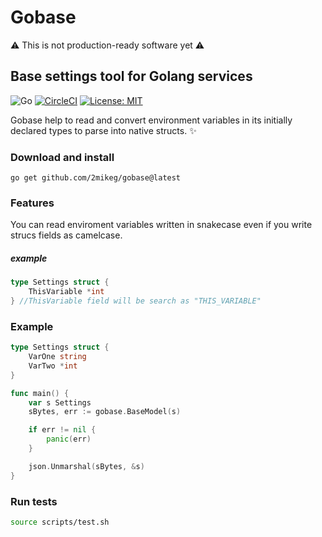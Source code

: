 # Gobase

⚠️ This is not production-ready software yet ⚠️
## Base settings tool for Golang services
![Go](https://img.shields.io/badge/go-%2300ADD8.svg?style=for-the-badge&logo=go&logoColor=white)
[![CircleCI](https://dl.circleci.com/status-badge/img/gh/2mikeg/gobase/tree/main.svg?style=svg)](https://dl.circleci.com/status-badge/redirect/gh/2mikeg/gobase/tree/main) [![License: MIT](https://img.shields.io/badge/License-MIT-yellow.svg)](https://opensource.org/licenses/MIT)


Gobase help to read and convert environment variables in its initially declared types to parse into native structs. ✨

### Download and install

    go get github.com/2mikeg/gobase@latest
    
### Features
You can read enviroment variables written in snakecase even if you write strucs fields as camelcase.
##### example
```go
type Settings struct {
	ThisVariable *int
} //ThisVariable field will be search as "THIS_VARIABLE"
```

### Example

```go
type Settings struct {
	VarOne string
	VarTwo *int
}

func main() {
	var s Settings
	sBytes, err := gobase.BaseModel(s)

	if err != nil {
		panic(err)
	}

	json.Unmarshal(sBytes, &s)
}
```
### Run tests

```sh
source scripts/test.sh
```